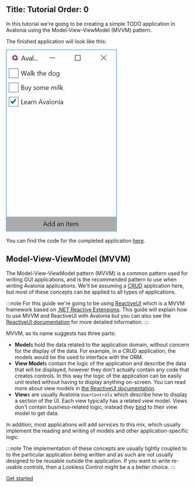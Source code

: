 Title: Tutorial
Order: 0
---
In this tutorial we're going to be creating a simple TODO application in Avalonia using the Model-View-ViewModel (MVVM) pattern.

The finished application will look like this:

![The running application](images/wiring-up-views-run.png)

You can find the code for the completed application [here](https://github.com/grokys/todo-tutorial). 

## Model-View-ViewModel (MVVM)

The Model-View-ViewModel pattern (MVVM) is a common pattern used for writing GUI applications, and is the recommended pattern to use when writing Avalonia applications. We'll be assuming a [CRUD](https://en.wikipedia.org/wiki/Create,_read,_update_and_delete) application here, but most of
these concepts can be applied to all types of applications.

:::note
For this guide we're going to be using [ReactiveUI](https://reactiveui.net/) which is a MVVM framework based on [.NET Reactive Extensions](http://reactivex.io/). This guide will explain how to use MVVM and ReactiveUI with Avalonia but you can also see the [ReactiveUI documentation](https://reactiveui.net/docs/) for more detailed information.
:::

MVVM, as its name suggests has three parts:

- **Model**s hold the data related to the application domain, without concern for the display of the data. For example, in a CRUD application, the models would be the used to interface with the ORM.
- **View Model**s contain the logic of the application and describe the data that will be displayed, however they don't actually contain any code that creates controls. In this way the logic of the application can be easily unit tested without having to display anything on-screen. You can read more about view models in [the ReactiveUI documentation](https://reactiveui.net/docs/handbook/view-models/).
- **View**s are usually Avalonia `UserControls` which describe how to display a section of the UI. Each view typically has a related view model. Views don't contain business-related logic, instead they [bind](/docs/binding) to their view model to get data.

In addition, most applications will add _services_ to this mix, which usually implement the reading and writing of models and other application-specific logic.

:::note
The implementation of these concepts are usually tightly coupled to to the particular application being written and as such are not usually designed to be reusable outside the application. If you want to write re-usable controls, then a Lookless Control might be a a better choice.
:::

<a class="btn btn-primary" role="button" href="creating-the-project">
    Get started
</a>